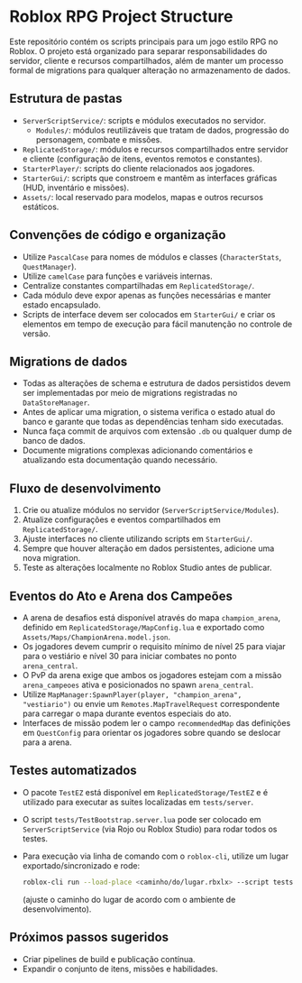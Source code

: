 # Roblox RPG Project Structure

Este repositório contém os scripts principais para um jogo estilo RPG no Roblox. O projeto está organizado para separar responsabilidades do servidor, cliente e recursos compartilhados, além de manter um processo formal de migrations para qualquer alteração no armazenamento de dados.

## Estrutura de pastas

- `ServerScriptService/`: scripts e módulos executados no servidor.
  - `Modules/`: módulos reutilizáveis que tratam de dados, progressão do personagem, combate e missões.
- `ReplicatedStorage/`: módulos e recursos compartilhados entre servidor e cliente (configuração de itens, eventos remotos e constantes).
- `StarterPlayer/`: scripts do cliente relacionados aos jogadores.
- `StarterGui/`: scripts que constroem e mantêm as interfaces gráficas (HUD, inventário e missões).
- `Assets/`: local reservado para modelos, mapas e outros recursos estáticos.

## Convenções de código e organização

- Utilize `PascalCase` para nomes de módulos e classes (`CharacterStats`, `QuestManager`).
- Utilize `camelCase` para funções e variáveis internas.
- Centralize constantes compartilhadas em `ReplicatedStorage/`.
- Cada módulo deve expor apenas as funções necessárias e manter estado encapsulado.
- Scripts de interface devem ser colocados em `StarterGui/` e criar os elementos em tempo de execução para fácil manutenção no controle de versão.

## Migrations de dados

- Todas as alterações de schema e estrutura de dados persistidos devem ser implementadas por meio de migrations registradas no `DataStoreManager`.
- Antes de aplicar uma migration, o sistema verifica o estado atual do banco e garante que todas as dependências tenham sido executadas.
- Nunca faça commit de arquivos com extensão `.db` ou qualquer dump de banco de dados.
- Documente migrations complexas adicionando comentários e atualizando esta documentação quando necessário.

## Fluxo de desenvolvimento

1. Crie ou atualize módulos no servidor (`ServerScriptService/Modules`).
2. Atualize configurações e eventos compartilhados em `ReplicatedStorage/`.
3. Ajuste interfaces no cliente utilizando scripts em `StarterGui/`.
4. Sempre que houver alteração em dados persistentes, adicione uma nova migration.
5. Teste as alterações localmente no Roblox Studio antes de publicar.

## Eventos do Ato e Arena dos Campeões

- A arena de desafios está disponível através do mapa `champion_arena`, definido em `ReplicatedStorage/MapConfig.lua` e exportado como `Assets/Maps/ChampionArena.model.json`.
- Os jogadores devem cumprir o requisito mínimo de nível 25 para viajar para o vestiário e nível 30 para iniciar combates no ponto `arena_central`.
- O PvP da arena exige que ambos os jogadores estejam com a missão `arena_campeoes` ativa e posicionados no spawn `arena_central`.
- Utilize `MapManager:SpawnPlayer(player, "champion_arena", "vestiario")` ou envie um `Remotes.MapTravelRequest` correspondente para carregar o mapa durante eventos especiais do ato.
- Interfaces de missão podem ler o campo `recommendedMap` das definições em `QuestConfig` para orientar os jogadores sobre quando se deslocar para a arena.

## Testes automatizados

- O pacote `TestEZ` está disponível em `ReplicatedStorage/TestEZ` e é utilizado para executar as suites localizadas em `tests/server`.
- O script `tests/TestBootstrap.server.lua` pode ser colocado em `ServerScriptService` (via Rojo ou Roblox Studio) para rodar todos os testes.
- Para execução via linha de comando com o `roblox-cli`, utilize um lugar exportado/sincronizado e rode:

  ```sh
  roblox-cli run --load-place <caminho/do/lugar.rbxlx> --script tests/TestBootstrap.server.lua
  ```

  (ajuste o caminho do lugar de acordo com o ambiente de desenvolvimento).

## Próximos passos sugeridos

- Criar pipelines de build e publicação contínua.
- Expandir o conjunto de itens, missões e habilidades.

